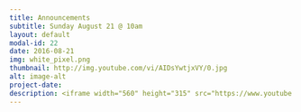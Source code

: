 ```yaml
---
title: Announcements
subtitle: Sunday August 21 @ 10am
layout: default
modal-id: 22
date: 2016-08-21
img: white_pixel.png
thumbnail: http://img.youtube.com/vi/AIDsYwtjxVY/0.jpg
alt: image-alt
project-date:
description: <iframe width="560" height="315" src="https://www.youtube.com/embed/AIDsYwtjxVY" frameborder="0" allowfullscreen></iframe>
---
```

